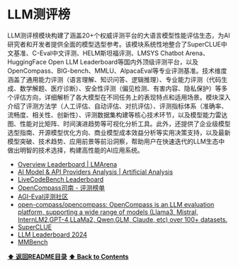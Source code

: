 # LLM测评榜

LLM测评榜模块构建了涵盖20+个权威评测平台的大语言模型性能评估生态，为AI研究者和开发者提供全面的模型选型参考。该模块系统性地整合了SuperCLUE中文基准、C-Eval中文评测、HELM斯坦福评测、LMSYS Chatbot Arena、HuggingFace Open LLM Leaderboard等国内外顶级评测平台，以及OpenCompass、BIG-bench、MMLU、AlpacaEval等专业评测基准。技术维度涵盖了通用能力评测（语言理解、知识问答、逻辑推理）、专业能力评测（代码生成、数学解题、医疗诊断）、安全性评测（偏见检测、有害内容、隐私保护）等多个评估方向，详细解析了各大模型在不同任务上的表现特点和适用场景。模块深入介绍了评测方法学（人工评估、自动评估、对抗评估）、评测指标体系（准确率、流畅度、相关性、创新性）、评测数据集构建等核心技术环节，以及模型能力雷达图、性能对比矩阵、时间演进趋势等可视化分析工具。此外，还提供了企业级模型选型指南、开源模型优化方向、商业模型成本效益分析等实用决策支持，以及最新模型突破、技术趋势、应用前景等前沿洞察，帮助用户在快速迭代的LLM生态中做出明智的技术选择，构建高性能的AI应用系统。

- [Overview Leaderboard | LMArena](https://lmarena.ai/leaderboard)
- [AI Model & API Providers Analysis | Artificial Analysis](https://artificialanalysis.ai/)
- [LiveCodeBench Leaderboard](https://livecodebench.github.io/leaderboard.html)
- [OpenCompass司南 - 评测榜单](https://rank.opencompass.org.cn/home)
- [AGI-Eval评测社区](https://agi-eval.cn/mvp/topRanking)
- [open-compass/opencompass: OpenCompass is an LLM evaluation platform, supporting a wide range of models (Llama3, Mistral, InternLM2,GPT-4,LLaMa2, Qwen,GLM, Claude, etc) over 100+ datasets.](https://github.com/open-compass/opencompass)
- [SuperCLUE](https://cluebenchmarks.com/superclue_rag.html)
- [LLM Leaderboard 2024](https://www.vellum.ai/llm-leaderboard)
- [MMBench](https://mmbench.opencompass.org.cn/leaderboard)

**[⬆ 返回README目录](../README.md#目录)**
**[⬆ Back to Contents](../README-EN.md#contents)**